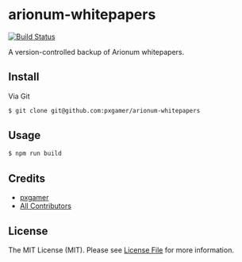 # arionum-whitepapers

[![Build Status][ico-travis]][link-travis]

A version-controlled backup of Arionum whitepapers.

## Install

Via Git

```bash
$ git clone git@github.com:pxgamer/arionum-whitepapers
```

## Usage

```bash
$ npm run build
```

## Credits

- [pxgamer][link-author]
- [All Contributors][link-contributors]

## License

The MIT License (MIT). Please see [License File](LICENSE.md) for more information.

[ico-travis]: https://img.shields.io/travis/pxgamer/arionum-whitepapers/master.svg?style=flat-square

[link-travis]: https://travis-ci.com/pxgamer/arionum-whitepapers
[link-author]: https://github.com/pxgamer
[link-contributors]: ../../contributors

